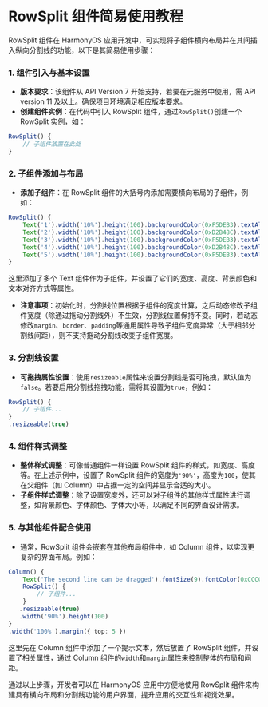 # RowSplit 组件简易使用教程

RowSplit 组件在 HarmonyOS 应用开发中，可实现将子组件横向布局并在其间插入纵向分割线的功能，以下是其简易使用步骤：

### 1. 组件引入与基本设置

- **版本要求**：该组件从 API Version 7 开始支持，若要在元服务中使用，需 API version 11 及以上。确保项目环境满足相应版本要求。
- **创建组件实例**：在代码中引入 RowSplit 组件，通过`RowSplit()`创建一个 RowSplit 实例，如：

```typescript
RowSplit() {
    // 子组件放置在此处
}
```

### 2. 子组件添加与布局

- **添加子组件**：在 RowSplit 组件的大括号内添加需要横向布局的子组件，例如：

```typescript
RowSplit() {
    Text('1').width('10%').height(100).backgroundColor(0xF5DEB3).textAlign(TextAlign.Center)
    Text('2').width('10%').height(100).backgroundColor(0xD2B48C).textAlign(TextAlign.Center)
    Text('3').width('10%').height(100).backgroundColor(0xF5DEB3).textAlign(TextAlign.Center)
    Text('4').width('10%').height(100).backgroundColor(0xD2B48C).textAlign(TextAlign.Center)
    Text('5').width('10%').height(100).backgroundColor(0xF5DEB3).textAlign(TextAlign.Center)
}
```

这里添加了多个 Text 组件作为子组件，并设置了它们的宽度、高度、背景颜色和文本对齐方式等属性。

- **注意事项**：初始化时，分割线位置根据子组件的宽度计算，之后动态修改子组件宽度（除通过拖动分割线外）不生效，分割线位置保持不变。同时，若动态修改`margin`、`border`、`padding`等通用属性导致子组件宽度异常（大于相邻分割线间距），则不支持拖动分割线改变子组件宽度。

### 3. 分割线设置

- **可拖拽属性设置**：使用`resizeable`属性来设置分割线是否可拖拽，默认值为`false`。若要启用分割线拖拽功能，需将其设置为`true`，例如：

```typescript
RowSplit() {
    // 子组件...
}
.resizeable(true)
```

### 4. 组件样式调整

- **整体样式调整**：可像普通组件一样设置 RowSplit 组件的样式，如宽度、高度等。在上述示例中，设置了 RowSplit 组件的宽度为`'90%'`，高度为`100`，使其在父组件（如 Column）中占据一定的空间并显示合适的大小。
- **子组件样式调整**：除了设置宽度外，还可以对子组件的其他样式属性进行调整，如背景颜色、字体颜色、字体大小等，以满足不同的界面设计需求。

### 5. 与其他组件配合使用

- 通常，RowSplit 组件会嵌套在其他布局组件中，如 Column 组件，以实现更复杂的界面布局。例如：

```typescript
Column() {
    Text('The second line can be dragged').fontSize(9).fontColor(0xCCCCCC).width('90%')
    RowSplit() {
        // 子组件...
    }
   .resizeable(true)
   .width('90%').height(100)
}
.width('100%').margin({ top: 5 })
```

这里先在 Column 组件中添加了一个提示文本，然后放置了 RowSplit 组件，并设置了相关属性，通过 Column 组件的`width`和`margin`属性来控制整体的布局和间距。

通过以上步骤，开发者可以在 HarmonyOS 应用中方便地使用 RowSplit 组件来构建具有横向布局和分割线功能的用户界面，提升应用的交互性和视觉效果。